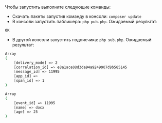 Чтобы запустить выполните следующие команды:
- Скачать пакеты запустив команду в консоли: `composer update`
- В консоли запустить паблишера: `php pub.php`.
Ожидаемый результат:
```bash
OK
```
- В другой консоли запустить подписчика: `php sub.php`. 
Ожидаемый результат:
```bash
Array
(
    [delivery_mode] => 2
    [correlation_id] => e8a1ace08d3da94a9249907d9b585145
    [message_id] => 11995
    [app_id] => 
    [span_id] => 1
)

Array
(
    [event_id] => 11995
    [name] => docx
    [age] => 25
)

```


